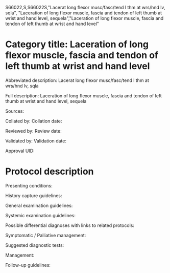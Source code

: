 S66022,S,S66022S,"Lacerat long flexor musc/fasc/tend l thm at wrs/hnd lv, sqla", "Laceration of long flexor muscle, fascia and tendon of left thumb at wrist and hand level, sequela","Laceration of long flexor muscle, fascia and tendon of left thumb at wrist and hand level"
# Category title: Laceration of long flexor muscle, fascia and tendon of left thumb at wrist and hand level

Abbreviated description: Lacerat long flexor musc/fasc/tend l thm at wrs/hnd lv, sqla

Full description: Laceration of long flexor muscle, fascia and tendon of left thumb at wrist and hand level, sequela

Sources:

Collated by:
Collation date:

Reviewed by:
Review date:

Validated by:
Validation date:

Approval UID:

# Protocol description

Presenting conditions:

History capture guidelines:

General examination guidelines:

Systemic examination guidelines:

Possible differential diagnoses with links to related protocols:

Symptomatic / Palliative management:

Suggested diagnostic tests:

Management:

Follow-up guidelines:
